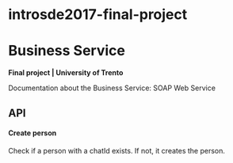 # introsde2017-final-project
# Business Service
**Final project | University of Trento**

Documentation about the Business Service: SOAP Web Service

## API
#### Create person
Check if a person with a chatId exists. If not, it creates the person.

